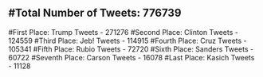 #Total Number of Tweets: 776739 
---
#First Place: Trump Tweets - 271276
#Second Place: Clinton Tweets - 124559
#Third Place: Jeb! Tweets - 114915
#Fourth Place: Cruz Tweets - 105341
#Fifth Place: Rubio Tweets - 72720
#Sixth Place: Sanders Tweets - 60722
#Seventh Place: Carson Tweets - 16078
#Last Place: Kasich Tweets - 11128
